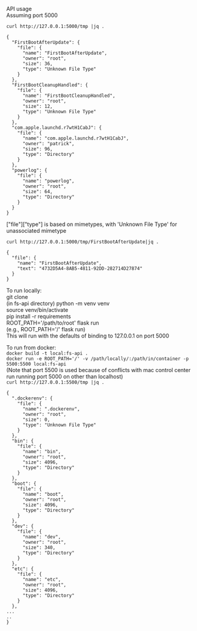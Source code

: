 API usage  
Assuming port 5000

`curl http://127.0.0.1:5000/tmp |jq .`

    {
      "FirstBootAfterUpdate": {
        "file": {
          "name": "FirstBootAfterUpdate",
          "owner": "root",
          "size": 36,
          "type": "Unknown File Type"
        }
      },
      "FirstBootCleanupHandled": {
        "file": {
          "name": "FirstBootCleanupHandled",
          "owner": "root",
          "size": 12,
          "type": "Unknown File Type"
        }
      },
      "com.apple.launchd.r7wtH1CabJ": {
        "file": {
          "name": "com.apple.launchd.r7wtH1CabJ",
          "owner": "patrick",
          "size": 96,
          "type": "Directory"
        }
      },
      "powerlog": {
        "file": {
          "name": "powerlog",
          "owner": "root",
          "size": 64,
          "type": "Directory"
        }
      }
    }

["file"]["type"] is based on mimetypes, with 'Unknown File Type' for unassociated mimetype

`curl http://127.0.0.1:5000/tmp/FirstBootAfterUpdate|jq .`

    {
      "file": {
        "name": "FirstBootAfterUpdate",
        "text": "4732D5A4-8AB5-4811-92DD-282714D27874"
      }
    }

To run locally:  
git clone  
(in fs-api directory) python -m venv venv  
source venv/bin/activate  
pip install -r requirements  
ROOT_PATH='/path/to/root' flask run  
(e.g., ROOT_PATH='/' flask run)  
This will run with the defaults of binding to 127.0.0.1 on port 5000

To run from docker:  
`docker build -t local:fs-api .`  
`docker run -e ROOT_PATH='/' -v /path/locally/:/path/in/container -p 5500:5500 local:fs-api`  
(Note that port 5500 is used because of conflicts with mac control center run running port 5000 on other than localhost)  
`curl http://127.0.0.1:5500/tmp |jq .`

    {
      ".dockerenv": {
        "file": {
          "name": ".dockerenv",
          "owner": "root",
          "size": 0,
          "type": "Unknown File Type"
        }
      },
      "bin": {
        "file": {
          "name": "bin",
          "owner": "root",
          "size": 4096,
          "type": "Directory"
        }
      },
      "boot": {
        "file": {
          "name": "boot",
          "owner": "root",
          "size": 4096,
          "type": "Directory"
        }
      },
      "dev": {
        "file": {
          "name": "dev",
          "owner": "root",
          "size": 340,
          "type": "Directory"
        }
      },
      "etc": {
        "file": {
          "name": "etc",
          "owner": "root",
          "size": 4096,
          "type": "Directory"
        }
      },
    ...
    ..
    }